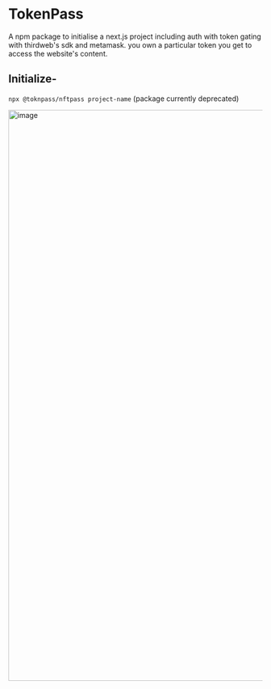 # TokenPass


A npm package to initialise a next.js project including auth with token gating with thirdweb's sdk and metamask.
you own a particular token you get to access the website's content.

## Initialize-

`npx @toknpass/nftpass project-name`
(package currently deprecated)



<img width="1131" alt="image" src="https://user-images.githubusercontent.com/90976669/201639031-a4318a5b-997a-4c5b-8a38-6e3a1116b9bb.png">
